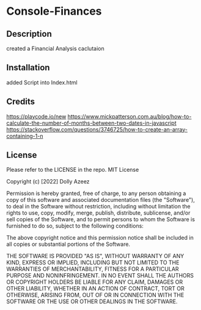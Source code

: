 # Console-Finances

## Description
created a Financial Analysis caclutaion 

## Installation
added Script into Index.html 


## Credits
https://playcode.io/new
https://www.mickpatterson.com.au/blog/how-to-calculate-the-number-of-months-between-two-dates-in-javascript
https://stackoverflow.com/questions/3746725/how-to-create-an-array-containing-1-n


## License
Please refer to the LICENSE in the repo.
MIT License

Copyright (c) [2022] Dolly Azeez

Permission is hereby granted, free of charge, to any person obtaining a copy
of this software and associated documentation files (the "Software"), to deal
in the Software without restriction, including without limitation the rights
to use, copy, modify, merge, publish, distribute, sublicense, and/or sell
copies of the Software, and to permit persons to whom the Software is
furnished to do so, subject to the following conditions:

The above copyright notice and this permission notice shall be included in all
copies or substantial portions of the Software.

THE SOFTWARE IS PROVIDED "AS IS", WITHOUT WARRANTY OF ANY KIND, EXPRESS OR
IMPLIED, INCLUDING BUT NOT LIMITED TO THE WARRANTIES OF MERCHANTABILITY,
FITNESS FOR A PARTICULAR PURPOSE AND NONINFRINGEMENT. IN NO EVENT SHALL THE
AUTHORS OR COPYRIGHT HOLDERS BE LIABLE FOR ANY CLAIM, DAMAGES OR OTHER
LIABILITY, WHETHER IN AN ACTION OF CONTRACT, TORT OR OTHERWISE, ARISING FROM,
OUT OF OR IN CONNECTION WITH THE SOFTWARE OR THE USE OR OTHER DEALINGS IN THE
SOFTWARE.
